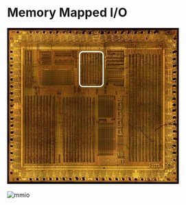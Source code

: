 # Memory Mapped I/O

![locator_mmio](/imgstore/soc/locator_mmio.jpg)

![mmio](/imgstore/soc/mmio.jpg)
